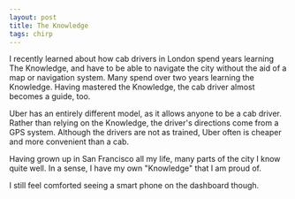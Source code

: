```yaml
---
layout: post
title: The Knowledge
tags: chirp
---
```

I recently learned about how cab drivers in London spend years learning The Knowledge, and have to be able to navigate the city without the aid of a map or navigation system. Many spend over two years learning the Knowledge. Having mastered the Knowledge, the cab driver almost becomes a guide, too.

Uber has an entirely different model, as it allows anyone to be a cab driver. Rather than relying on the Knowledge, the driver's directions come from a GPS system. Although the drivers are not as trained, Uber often is cheaper and more convenient than a cab.

Having grown up in San Francisco all my life, many parts of the city I know quite well. In a sense, I have my own "Knowledge" that I am proud of. 

I still feel comforted seeing a smart phone on the dashboard though.
